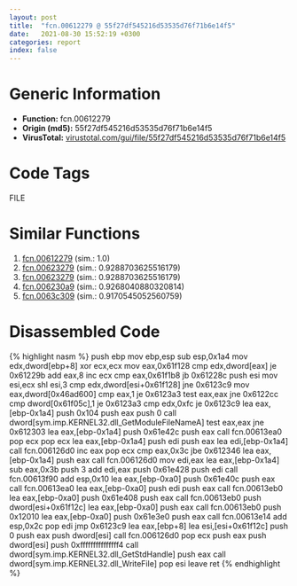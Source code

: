```yaml
---
layout: post
title:  "fcn.00612279 @ 55f27df545216d53535d76f71b6e14f5"
date:   2021-08-30 15:52:19 +0300
categories: report
index: false
---
```


# Generic Information
- **Function:** fcn.00612279
- **Origin (md5):** 55f27df545216d53535d76f71b6e14f5
- **VirusTotal:** [virustotal.com/gui/file/55f27df545216d53535d76f71b6e14f5][virustotal_ref]

# Code Tags
<span class="tag" id="FILE">FILE</span>


# Similar Functions

1. [fcn.00612279][similar_1_ref] (sim.: 1.0)
2. [fcn.00623279][similar_2_ref] (sim.: 0.9288703625516179)
3. [fcn.00623279][similar_3_ref] (sim.: 0.9288703625516179)
4. [fcn.006230a9][similar_4_ref] (sim.: 0.9268040880320814)
5. [fcn.0063c309][similar_5_ref] (sim.: 0.9170545052560759)


# Disassembled Code

{% highlight nasm %}
push ebp
mov ebp,esp
sub esp,0x1a4
mov edx,dword[ebp+8]
xor ecx,ecx
mov eax,0x61f128
cmp edx,dword[eax]
je 0x61229b
add eax,8
inc ecx
cmp eax,0x61f1b8
jb 0x61228c
push esi
mov esi,ecx
shl esi,3
cmp edx,dword[esi+0x61f128]
jne 0x6123c9
mov eax,dword[0x46ad600]
cmp eax,1
je 0x6123a3
test eax,eax
jne 0x6122cc
cmp dword[0x61f05c],1
je 0x6123a3
cmp edx,0xfc
je 0x6123c9
lea eax,[ebp-0x1a4]
push 0x104
push eax
push 0
call dword[sym.imp.KERNEL32.dll_GetModuleFileNameA]
test eax,eax
jne 0x612303
lea eax,[ebp-0x1a4]
push 0x61e42c
push eax
call fcn.00613ea0
pop ecx
pop ecx
lea eax,[ebp-0x1a4]
push edi
push eax
lea edi,[ebp-0x1a4]
call fcn.006126d0
inc eax
pop ecx
cmp eax,0x3c
jbe 0x612346
lea eax,[ebp-0x1a4]
push eax
call fcn.006126d0
mov edi,eax
lea eax,[ebp-0x1a4]
sub eax,0x3b
push 3
add edi,eax
push 0x61e428
push edi
call fcn.00613f90
add esp,0x10
lea eax,[ebp-0xa0]
push 0x61e40c
push eax
call fcn.00613ea0
lea eax,[ebp-0xa0]
push edi
push eax
call fcn.00613eb0
lea eax,[ebp-0xa0]
push 0x61e408
push eax
call fcn.00613eb0
push dword[esi+0x61f12c]
lea eax,[ebp-0xa0]
push eax
call fcn.00613eb0
push 0x12010
lea eax,[ebp-0xa0]
push 0x61e3e0
push eax
call fcn.00613e14
add esp,0x2c
pop edi
jmp 0x6123c9
lea eax,[ebp+8]
lea esi,[esi+0x61f12c]
push 0
push eax
push dword[esi]
call fcn.006126d0
pop ecx
push eax
push dword[esi]
push 0xfffffffffffffff4
call dword[sym.imp.KERNEL32.dll_GetStdHandle]
push eax
call dword[sym.imp.KERNEL32.dll_WriteFile]
pop esi
leave 
ret 
{% endhighlight %}


[similar_1_ref]: /report/fcn.00612279@81df0a04de83815d19badce9ef548bb2
[similar_2_ref]: /report/fcn.00623279@ce339585d9f7e59bebf6e94a72861741
[similar_3_ref]: /report/fcn.00623279@30ae0be98a500ebab0e80cb562d02ecf
[similar_4_ref]: /report/fcn.006230a9@7614e1bbe9b9fd3db78e405e68b1fab4
[similar_5_ref]: /report/fcn.0063c309@75a81a00c053b64d459385e4a0825aec
[virustotal_ref]: https://www.virustotal.com/gui/file/55f27df545216d53535d76f71b6e14f5
